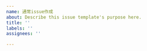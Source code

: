 ```yaml
---
name: 通常issue作成
about: Describe this issue template's purpose here.
title: ''
labels: ''
assignees: ''

---
```



